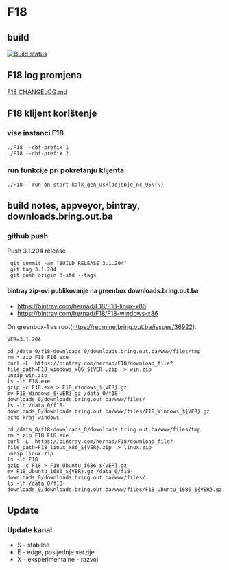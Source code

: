 # F18

## build

[![Build status](https://ci.appveyor.com/api/projects/status/eg8qsklygduukk87?svg=true)](https://ci.appveyor.com/project/hernad/f18-knowhow)


## F18 log promjena

[F18 CHANGELOG.md](CHANGELOG.md)


## F18 klijent korištenje

### vise instanci F18

    ./F18 --dbf-prefix 1
    ./F18 --dbf-prefix 2

### run funkcije pri pokretanju klijenta

    ./F18 --run-on-start kalk_gen_uskladjenje_nc_95\(\)


## build notes, appveyor, bintray, downloads.bring.out.ba


### github push


Push 3.1.204 release

     git commit -am "BUILD_RELEASE 3.1.204"
     git tag 3.1.204
     git push origin 3-std --tags
   

#### bintray zip-ovi publikovanje na greenbox downloads.bring.out.ba

  * https://bintray.com/hernad/F18/F18-linux-x86
  * https://bintray.com/hernad/F18/F18-windows-x86

On greenbox-1 as root(https://redmine.bring.out.ba/issues/36922):

    VER=3.1.204

    cd /data_0/f18-downloads_0/downloads.bring.out.ba/www/files/tmp
    rm *.zip F18 F18.exe
    curl -L  https://bintray.com/hernad/F18/download_file?file_path=F18_windows_x86_${VER}.zip  > win.zip
    unzip win.zip
    ls -lh F18.exe
    gzip -c F18.exe > F18_Windows_${VER}.gz
    mv F18_Windows_${VER}.gz /data_0/f18-downloads_0/downloads.bring.out.ba/www/files/
    ls -lh /data_0/f18-downloads_0/downloads.bring.out.ba/www/files/F18_Windows_${VER}.gz
    echo kraj windows

    cd /data_0/f18-downloads_0/downloads.bring.out.ba/www/files/tmp
    rm *.zip F18 F18.exe
    curl -L  https://bintray.com/hernad/F18/download_file?file_path=F18_linux_x86_${VER}.zip  > linux.zip
    unzip linux.zip
    ls -lh F18
    gzip -c F18 > F18_Ubuntu_i686_${VER}.gz
    mv F18_Ubuntu_i686_${VER}.gz /data_0/f18-downloads_0/downloads.bring.out.ba/www/files/
    ls -lh /data_0/f18-downloads_0/downloads.bring.out.ba/www/files/F18_Ubuntu_i686_${VER}.gz



## Update

### Update kanal

* S - stabilne
* E - edge, posljednje verzije
* X - eksperimentalne - razvoj
